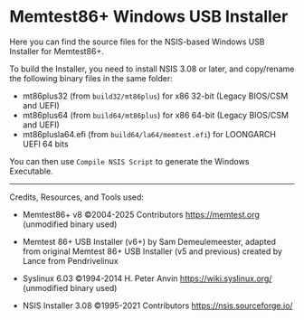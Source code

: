 # Memtest86+ Windows USB Installer
Here you can find the source files for the NSIS-based Windows USB Installer for Memtest86+.

To build the Installer, you need to install NSIS 3.08 or later, and copy/rename the following binary files in the same folder:
* mt86plus32 (from ```build32/mt86plus```) for x86 32-bit (Legacy BIOS/CSM and UEFI)
* mt86plus64 (from ```build64/mt86plus```) for x86 64-bit (Legacy BIOS/CSM and UEFI)
* mt86plusla64.efi (from ```build64/la64/memtest.efi```) for LOONGARCH UEFI 64 bits

You can then use ```Compile NSIS Script``` to generate the Windows Executable.

---
Credits, Resources, and Tools used:

* Memtest86+ v8 ©2004-2025 Contributors https://memtest.org (unmodified binary used)

* Memtest 86+ USB Installer (v6+) by Sam Demeulemeester, adapted from original
  Memtest 86+ USB Installer (v5 and previous) created by Lance from Pendrivelinux

* Syslinux 6.03 ©1994-2014 H. Peter Anvin https://wiki.syslinux.org/ (unmodified binary used)

* NSIS Installer 3.08 ©1995-2021 Contributors https://nsis.sourceforge.io/
